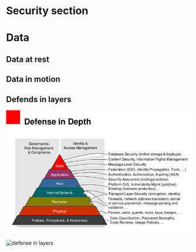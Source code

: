 # Security section


# Data

## Data at rest

[Data at rest]: (data-at-rest.md)

## Data in motion 


## Defends in layers
![defense in layers](defense-in-layers.jpg)

![defense in layers](defense-in-layers-icons.png)

